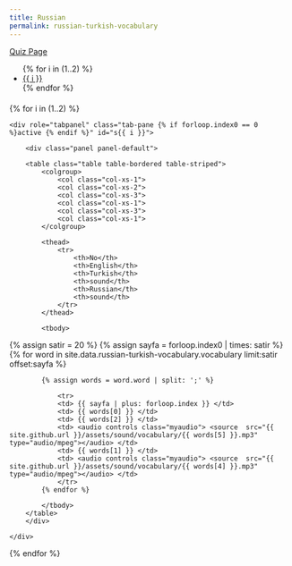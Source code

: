 ```yaml
---
title: Russian
permalink: russian-turkish-vocabulary
---
```


<a class="btn btn-primary" href="{{ site.github.url }}/russian-turkish-vocabulary-test.html" role="button">Quiz Page</a>

<ul class="nav nav-pills" role="tablist">
{% for i in (1..2) %}
    <li role="presentation" class="{% if forloop.index0 == 0 %}active {% endif %}"><a href="#s{{ i }}" aria-controls="s{{ i }}" role="tab" data-toggle="tab">{{ i }}</a></li>
{% endfor %}
</ul>

<div style="margin-top:20px"></div>

<div class="tab-content">

{% for i in (1..2) %}

    <div role="tabpanel" class="tab-pane {% if forloop.index0 == 0 %}active {% endif %}" id="s{{ i }}">

        <div class="panel panel-default">

        <table class="table table-bordered table-striped">
            <colgroup>
                <col class="col-xs-1">
                <col class="col-xs-2">
                <col class="col-xs-3">
                <col class="col-xs-1">
                <col class="col-xs-3">
                <col class="col-xs-1">
            </colgroup>

            <thead>
                <tr>
                    <th>No</th>
                    <th>English</th>
                    <th>Turkish</th>
                    <th>sound</th>
                    <th>Russian</th>
                    <th>sound</th>
                </tr>
            </thead>

            <tbody>
 {% assign satir = 20 %}
 {% assign sayfa = forloop.index0 | times: satir %}
            {% for word in site.data.russian-turkish-vocabulary.vocabulary limit:satir offset:sayfa %}
            
            {% assign words = word.word | split: ';' %}
            
                <tr>
                <td> {{ sayfa | plus: forloop.index }} </td>
                <td> {{ words[0] }} </td>
                <td> {{ words[2] }} </td>
                <td> <audio controls class="myaudio"> <source  src="{{ site.github.url }}/assets/sound/vocabulary/{{ words[5] }}.mp3" type="audio/mpeg"></audio> </td>
                <td> {{ words[1] }} </td>
                <td> <audio controls class="myaudio"> <source  src="{{ site.github.url }}/assets/sound/vocabulary/{{ words[4] }}.mp3" type="audio/mpeg"></audio> </td>
                </tr>
            {% endfor %}

            </tbody>
        </table>
        </div>
    
    </div>

{% endfor %}
</div>



